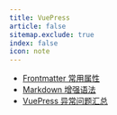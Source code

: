 ```yaml
---
title: VuePress
article: false
sitemap.exclude: true
index: false
icon: note
---
```


- [Frontmatter 常用属性](frontmatter.md)
- [Markdown 增强语法](mardown_enhance.md)
- [VuePress 异常问题汇总](vuepress_errors.md)
